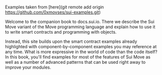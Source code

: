 Examples taken from [here](git remote add origin https://github.com/0xmovses/sui-examples.git)

Welcome to the companion book to docs.sui.io. There we describe the Sui Move variant of the Move programming language and explain how to use it to write smart contracts and programming with objects.

Instead, this site builds upon the smart contract examples already highlighted with component-by-component examples you may reference at any time. What is more expressive in the world of code than the code itself? In this book, you'll find examples for most of the features of Sui Move as well as a number of advanced patterns that can be used right away to improve your modules.
